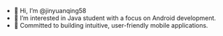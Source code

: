 - 👋 Hi, I’m @jinyuanqing58
- 👀 I’m interested in Java student with a focus on Android development.
- 💞️ Committed to building intuitive, user-friendly mobile applications.
